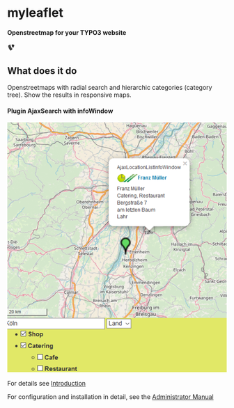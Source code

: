# myleaflet

#### Openstreetmap for your TYPO3 website

![Icon](/ext_icon.gif "Extension icon")


What does it do
---------------

Openstreetmaps with radial search and hierarchic categories (category tree).
Show the results in responsive maps.

#### Plugin AjaxSearch with infoWindow
![Map](Documentation/Images/Introduction/AjaxSearch1.png "AjaxSearch")



For details see [Introduction](https://github.com/joachimruhs/myleaflet/blob/master/Documentation/Introduction/Index.rst "Introduction")

For configuration and installation in detail, see the [Administrator Manual](https://github.com/joachimruhs/myleaflet/blob/master/Documentation/AdministratorManual/Index.rst "Administrator Manual")

